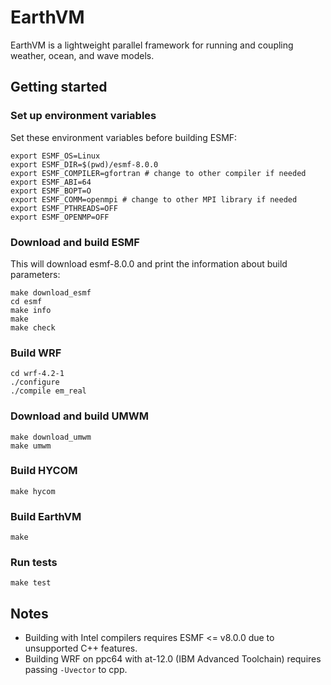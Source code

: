 # EarthVM

EarthVM is a lightweight parallel framework for running and coupling weather, ocean, and wave models.

## Getting started

### Set up environment variables

Set these environment variables before building ESMF:

```
export ESMF_OS=Linux
export ESMF_DIR=$(pwd)/esmf-8.0.0
export ESMF_COMPILER=gfortran # change to other compiler if needed
export ESMF_ABI=64
export ESMF_BOPT=O
export ESMF_COMM=openmpi # change to other MPI library if needed
export ESMF_PTHREADS=OFF
export ESMF_OPENMP=OFF
```

### Download and build ESMF

This will download esmf-8.0.0 and print the information about build parameters:

```
make download_esmf
cd esmf
make info 
make
make check
```

### Build WRF

```
cd wrf-4.2-1
./configure
./compile em_real
```

### Download and build UMWM

```
make download_umwm
make umwm
```

### Build HYCOM

```
make hycom
```

### Build EarthVM

```
make
```

### Run tests

```
make test
```

## Notes

* Building with Intel compilers requires ESMF <= v8.0.0
due to unsupported C++ features.
* Building WRF on ppc64 with at-12.0 (IBM Advanced Toolchain) 
requires passing `-Uvector` to cpp.

